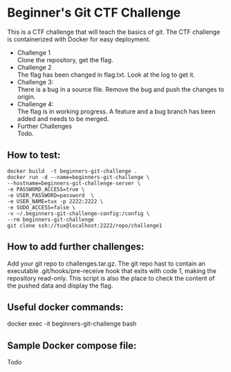 # Beginner's Git CTF Challenge
This is a CTF challenge that will teach the basics of git. The CTF challenge is
containerized with Docker for easy deployment.  

* Challenge 1   
Clone the repository, get the flag.  
* Challenge 2  
The flag has been changed in flag.txt. Look at the log to get it.  
* Challenge 3:  
There is a bug in a source file. Remove the bug and push the changes to origin.
* Challenge 4:  
The flag is in working progress. A feature and a bug branch has been added and needs to be merged.
* Further Challenges  
Todo.  

## How to test:
```
docker build  -t beginners-git-challenge .  
docker run -d --name=beginners-git-challenge \
--hostname=beginners-git-challenge-server \
-e PASSWORD_ACCESS=true \
-e USER_PASSWORD=password  \
-e USER_NAME=tux -p 2222:2222 \
-e SUDO_ACCESS=false \
-v ~/.beginners-git-challenge-config:/config \
--rm beginners-git-challenge
git clone ssh://tux@localhost:2222/repo/challenge1 
```

## How to add further challenges:
Add your git repo to challenges.tar.gz. The git repo hast to contain 
an executable .git/hooks/pre-receive hook that exits with code 1, making the 
repository read-only. This script is also the place to check the content
of the pushed data and display the flag.

## Useful docker commands:  
docker exec -it beginners-git-challenge bash  

## Sample Docker compose file:  
Todo  

